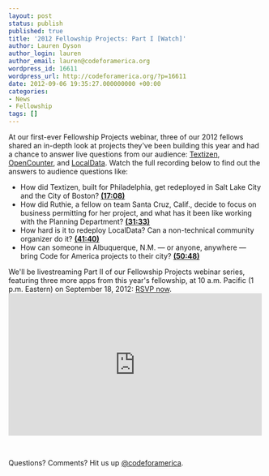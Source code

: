 ```yaml
---
layout: post
status: publish
published: true
title: '2012 Fellowship Projects: Part I [Watch]'
author: Lauren Dyson
author_login: lauren
author_email: lauren@codeforamerica.org
wordpress_id: 16611
wordpress_url: http://codeforamerica.org/?p=16611
date: 2012-09-06 19:35:27.000000000 +00:00
categories:
- News
- Fellowship
tags: []
---
```

At our first-ever Fellowship Projects webinar, three of our 2012 fellows shared an in-depth look at projects they've been building this year and had a chance to answer live questions from our audience: <a href="http://www.textizen.com/welcome">Textizen</a>, <a href="http://opencounter.org/santacruz/">OpenCounter</a>, and <a href="http://golocaldata.com/">LocalData</a>. Watch the full recording below to find out the answers to audience questions like:
<ul>
	<li>How did Textizen, built for Philadelphia, get redeployed in Salt Lake City and the City of Boston? <strong><a href="https://vimeo.com/48826141#t=1035">(17:08)</a></strong></li>
	<li>How did Ruthie, a fellow on team Santa Cruz, Calif., decide to focus on business permitting for her project, and what has it been like working with the Planning Department? <strong><a href="https://vimeo.com/48826141#t=1897">(31:33)</a></strong></li>
	<li>How hard is it to redeploy LocalData? Can a non-technical community organizer do it? <strong><a href="https://vimeo.com/48826141#t=2501">(41:40)</a></strong></li>
	<li>How can someone in Albuquerque, N.M. — or anyone, anywhere — bring Code for America projects to their city? <strong><a href="https://vimeo.com/48826141#t=3050">(50:48)</a></strong></li>
</ul>
We'll be livestreaming Part II of our Fellowship Projects webinar series, featuring three more apps from this year's fellowship, at 10 a.m. Pacific (1 p.m. Eastern) on September 18, 2012: <a href="http://cfa2012webinar.eventbrite.com">RSVP now</a>.

<iframe src="http://player.vimeo.com/video/48826141" frameborder="0" width="500" height="281"></iframe>

&nbsp;

Questions? Comments? Hit us up <a href="http://twitter.com/codeforamerica" target="_blank">@codeforamerica</a>.
